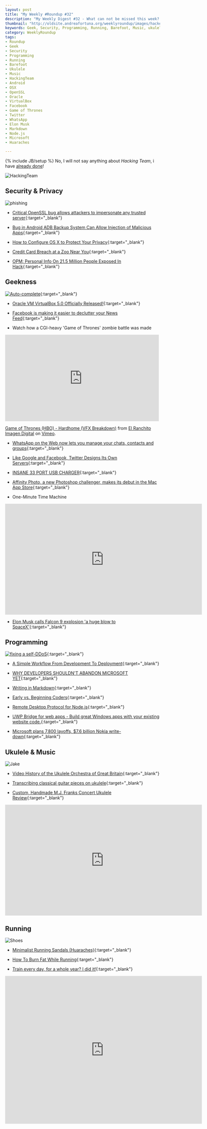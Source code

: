 ```yaml
---
layout: post
title: "My Weekly #Roundup #32"
description: "My Weekly Digest #32 - What can not be missed this week? "
thumbnail: "http://oldsite.andreafortuna.org/weeklyroundup/images/hackedteamjt.jpg"
keywords: Geek, Security, Programming, Running, Barefoot, Music, ukulele, Hacking Team, Android, OSX, OpenSSL, Oracle, VirtualBox, Facebook, Twitter, WhatsApp, Elon Musk, Markdown, Node.js, Microsoft, Huaraches
category: WeeklyRoundup
tags: 
- Roundup
- Geek
- Security
- Programming
- Running
- Barefoot
- Ukulele
- Music
- HackingTeam
- Android
- OSX
- OpenSSL
- Oracle
- VirtualBox
- Facebook
- Game of Thrones
- Twitter
- WhatsApp
- Elon Musk
- Markdown
- Node.js
- Microsoft
- Huaraches

---
```

{% include JB/setup %}
No, I will not say anything about *Hacking Team*, i have [already done](http://oldsite.andreafortuna.org/security/2015/07/08/special-weekly-roundup-hacking-team/)!

![HackingTeam](http://oldsite.andreafortuna.org/weeklyroundup/images/hackedteamjt.jpg)
<!-- more -->

Security & Privacy
--
![phishing](https://pbs.twimg.com/media/BoBs6yDIIAA_GAX.jpg)

- [Critical OpenSSL bug allows attackers to impersonate any trusted server](http://arstechnica.com/security/2015/07/critical-openssl-bug-allows-attackers-to-impersonate-any-trusted-server/){:target="_blank"}
 
- [Bug in Android ADB Backup System Can Allow Injection of Malicious Apps](https://threatpost.com/bug-in-android-adb-backup-system-can-allow-injection-of-malicious-apps/113701){:target="_blank"}
 
- [How to Configure OS X to Protect Your Privacy](http://lifehacker.com/how-to-configure-os-x-to-protect-your-privacy-1716352334){:target="_blank"}
 
- [Credit Card Breach at a Zoo Near You](http://krebsonsecurity.com/2015/07/credit-card-breach-at-a-zoo-near-you/){:target="_blank"}
 
- [OPM: Personal Info On 21.5 Million People Exposed In Hack](http://www.darkreading.com/attacks-breaches/opm-personal-info-on-215-million-people-exposed-in-hack/d/d-id/1321252){:target="_blank"}
 


Geekness
--

[![Auto-complete](http://maximumble.thebookofbiff.com/comics/2015-07-08-1134.png)](http://maximumble.thebookofbiff.com/2015/07/08/1134-correct/){:target="_blank"}

- [Oracle VM VirtualBox 5.0 Officially Released!](https://blogs.oracle.com/virtualization/entry/oracle_vm_virtualbox_5_07){:target="_blank"}

- [Facebook is making it easier to declutter your News Feed](http://www.theverge.com/2015/7/9/8909427/facebook-news-feed-preferences-update){:target="_blank"}

- Watch how a CGI-heavy 'Game of Thrones' zombie battle was made

<iframe src="https://player.vimeo.com/video/132571771" width="500" height="281" frameborder="0" webkitallowfullscreen mozallowfullscreen allowfullscreen></iframe> <p><a href="https://vimeo.com/132571771">Game of Thrones (HBO) - Hardhome (VFX Breakdown)</a> from <a href="https://vimeo.com/user4721516">El Ranchito Imagen Digital</a> on <a href="https://vimeo.com">Vimeo</a>.</p>

- [WhatsApp on the Web now lets you manage your chats, contacts and groups](http://thenextweb.com/apps/2015/07/09/whatsapp-on-the-web-now-lets-you-manage-your-chats-contacts-and-groups/){:target="_blank"}

- [Like Google and Facebook, Twitter Designs Its Own Servers](http://www.wired.com/2015/07/like-google-facebook-twitter-designs-computer-servers/){:target="_blank"}

- [INSANE 33 PORT USB CHARGER](http://hackaday.com/2015/07/08/insane-33-port-usb-charger/){:target="_blank"}

- [Affinity Photo, a new Photoshop challenger, makes its debut in the Mac App Store](http://thenextweb.com/apps/2015/07/09/affinity-photo-a-new-photoshop-challenger-makes-its-debut-in-the-mac-app-store/){:target="_blank"}

- One-Minute Time Machine

<iframe width="640" height="360" src="https://www.youtube.com/embed/vBkBS4O3yvY" frameborder="0" allowfullscreen></iframe>

- [Elon Musk calls Falcon 9 explosion 'a huge blow to SpaceX'](http://www.theverge.com/2015/7/7/8905645/elon-musk-falcon-9-explosion-spacex){:target="_blank"}
 

Programming
--
[![fixing a self-DDoS](http://www.commitstrip.com/wp-content/uploads/2015/07/Strip-la-mauvaise-solution-650-final-english.jpg)](http://www.commitstrip.com/en/2015/07/08/true-story-fixing-a-self-ddos/){:target="_blank"}

- [A Simple Workflow From Development To Deployment](http://www.smashingmagazine.com/2015/07/09/development-to-deployment-workflow/){:target="_blank"}
 
- [WHY DEVELOPERS SHOULDN'T ABANDON MICROSOFT YET](http://www.programmableweb.com/news/why-developers-shouldnt-abandon-microsoft-yet/2015/07/08){:target="_blank"}
 
- [Writing in Markdown](http://mattgemmell.com/writing-in-markdown/){:target="_blank"}
 
- [Early vs. Beginning Coders](http://zedshaw.com/2015/06/16/early-vs-beginning-coders/){:target="_blank"}
 
- [Remote Desktop Protocol for Node.js](https://github.com/citronneur/node-rdpjs){:target="_blank"}
 
- [UWP Bridge for web apps - Build great Windows apps with your existing website code.](https://dev.windows.com/en-us/uwp-bridges/project-westminster?logged_in=1){:target="_blank"}
 
- [Microsoft plans 7,800 layoffs, $7.6 billion Nokia write-down](http://www.engadget.com/2015/07/08/microsoft-job-cuts-2015/?ncid=rss_truncated){:target="_blank"}



Ukulele & Music
--

![Jake](http://www.presentationzen.com/.a/6a00d83451b64669e2013480e8a0c2970c-450wi)

- [Video History of the Ukulele Orchestra of Great Britain](http://ukulelehunt.com/2015/07/08/video-history-of-the-ukulele-orchestra-of-great-britain/){:target="_blank"}
 
- [Transcribing classical guitar pieces on ukulele](http://oldsite.andreafortuna.org/ukulele/2015/07/06/transcriptions-from-guitar/){:target="_blank"}
 
- [Custom, Handmade M.J. Franks Concert Ukulele Review](http://www.ukuleletricks.com/mj-franks-concert-ukulele-review/){:target="_blank"}
 
<iframe width="640" height="360" src="https://www.youtube.com/embed/_oAtWoNWrR4" frameborder="0" allowfullscreen></iframe>
 


Running
--

![Shoes](http://naturalrunningcenter.com/wp-content/uploads/2015/02/Screen-shot-2012-05-03-at-3.25.57-PM.png)

- [Minimalist Running Sandals (Huaraches)](http://www.instructables.com/id/Minimalist-Running-Sandals-Huaraches/?ALLSTEPS){:target="_blank"}
 
- [How To Burn Fat While Running](http://blog.runtastic.com/en/veras-viewpoint/how-to-burn-fat-while-running/){:target="_blank"}
 
- [Train every day, for a whole year? I did it!](http://oldsite.andreafortuna.org/running/2015/07/04/369-workouts-in-365-days/){:target="_blank"}
 
<iframe width="640" height="480" src="https://www.youtube.com/embed/1zN5ujlz9WQ" frameborder="0" allowfullscreen></iframe>

 
